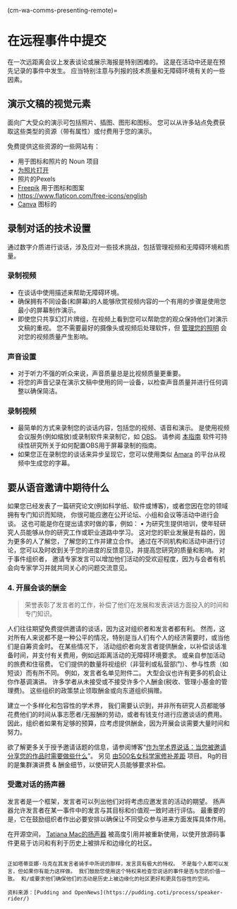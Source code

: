 (cm-wa-comms-presenting-remote)=
# 在远程事件中提交

在一次远距离会议上发表谈论或展示海报是特别困难的。 这是在活动中还是在预先记录的事件中发生。 应当特别注意与列报的技术质量和无障碍环境有关的一些因素。

## 演示文稿的视觉元素

面向广大受众的演示可包括照片、插图、图形和图标。 您可以从许多站点免费获取这些类型的资源（带有属性）或付费用于您的演示。

免费提供这些资源的一些网站有：

* 用于图标和照片的 Noun 项目
* [为照片打开](https://unsplash.com)
* 照片的Pexels
* [Freepik](https://www.freepik.com/free-photos-vectors/english) 用于图标和图案
* https://www.flaticon.com/free-icons/english
* [Canva](https://www.canva.com) 图标的

## 录制对话的技术设置

通过数字介质进行谈话，涉及应对一些技术挑战，包括管理视频和无障碍环境和质量。

### 录制视频

* 在谈话中使用描述来帮助无障碍环境。
* 确保拥有不同设备(和屏幕)的人能够欣赏视频内容的一个有用的步骤是使用您最小的屏幕制作演示。
* 即使您只共享幻灯片牌组，在视频上看到您可以帮助您的观众保持他们对演示文稿的重视。 您不需要最好的摄像头或视频后处理软件，但 [管理您的照明](https://www.youtube.com/watch?v=rGcAM1CNEU0&ab_channel=Wirecutter) 会对您的视频质量产生影响。

### 声音设置

* 对于听力不强的听众来说，声音质量总是比视频质量更重要。
* 将您的声音记录在演示文稿中使用的同一设备，以检查声音质量并进行任何调整以确保简洁。

### 录制视频

* 最简单的方式来录制您的谈话内容，包括您的视频、语音和演示。 是使用视频会议服务(例如缩放)或录制软件来录制它，如 [OBS](https://obsproject.com)。 请参阅 [本指南](https://software.ac.uk/fellowship-programme/2019/application-video-guide) 软件可持续性研究所关于如何配置OBS用于屏幕录制的指南。
* 如果您正在录制您的谈话来异步呈现它，您可以使用类似 [Amara](https://amara.org) 的平台从视频中生成您的字幕。

## 要从语音邀请中期待什么

如果您已经发表了一篇研究论文(例如科学纸、软件或博客)，或者您因在您的领域拥有专门知识而知晓， 你很可能应邀在公开论坛、小组和会议等活动中进行会谈。 这也可能是你在提出请求时做的事，例如： • 为研究生提供培训，使年轻研究人员能够从你的研究工作或职业道路中学习。 这对您的职业发展是有益的，因为更多的人了解您，了解您的工作并建立合作。 通过在不同机构和活动中进行讨论，您可以及时收到关于您的进度的反馈意见，并提高您研究的质量和影响。 对于事件组织者， 邀请专家发言可以增加他们活动的受欢迎程度，因为与会者有机会向专家学习并就共同关心的问题交流意见。

### 4. 开展会谈的酬金

> 荣誉表彰了发言者的工作，补偿了他们在发展和发表讲话方面投入的时间和专门知识。

人们往往期望免费提供邀请的谈话，因为这对组织者和发言者都有利。 然而，这对所有人来说都不是一种公平的情况，特别是当人们有个人的经济需要时，或当他们是自筹资金时。 在某些情况下， 活动组织者向发言者提供酬金，以补偿谈话准备时间，并支付有关费用，例如远距离活动的无障碍环境要求。 或亲自参加活动的旅费和住宿费。 它们提供的数量将视组织（非营利或私营部门）、参与性质（如短谈）而有所不同。 例如，发言者名单见附件二。 大型会议也许有更多的机会让你作基调演讲。 许多学者从未接受或不接受许多个人酬金(税收、管理小基金的管理费)。 这些组织的政策禁止领取酬金或向东道组织捐赠。

建立一个多样化和包容性的学术界， 我们需要认识到，并非所有研究人员都能够花费他们的时间从事志愿者/无报酬的劳动，或者有钱支付进行应邀谈话的费用。 因此，组织者如果有足够的预算，应考虑提供酬金，因为开展会谈需要大量时间和努力。

欲了解更多关于授予邀请话题的信息，请参阅博客“[作为学术界说话：当您被邀请分享您的作品时需要做些什么](http://getalifephd.blogspot.com/2017/04/speaking-as-academic-what-to-expect.html)”。 另见 [由500名女科学家修补差距](https://500womenscientists.org/fix-the-gap) 项目。 Rg的目的是集群演讲费 & 酬金细节，以使研究人员能够要求补偿。

### 受邀对话的扬声器

发言者是一个框架，发言者可以列出他们对将考虑应邀发言的活动的期望。 扬声器允许发言者在某一事件中的发言与其目标和价值观一致时进行评估。 最重要的是，它在鼓励组织者作出必要安排以确保让不同受众参与进来方面发挥具体作用。

在开源空间， [Tatiana Mac的扬声器](https://gist.github.com/tatianamac/493ca668ee7f7c07a5b282f6d9132552) 被高度引用并被重新使用，以使开放源码事件更易于访问和有利于历史上被排斥和边缘化的社区。

``` {Note} Speakers: What You Can Do

正如塔蒂亚娜·马克在其发言者骑手中所说的那样，发言具有极大的特权。 不是每个人都可以发言，但如果你有能力这样做。 我们鼓励您使用这个特权来检查您说话的事件是否与您的价值一致。 和/或要求他们确保他们的活动是历史上被边缘化的社区更好和更具包容性的空间。

资料来源：[Pudding and OpenNews](https://pudding.coti/process/speaker-rider/)
```
